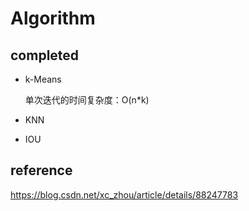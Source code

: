 # Algorithm
## completed
- k-Means

    单次迭代的时间复杂度：O(n*k)
- KNN
- IOU

## reference
https://blog.csdn.net/xc_zhou/article/details/88247783
